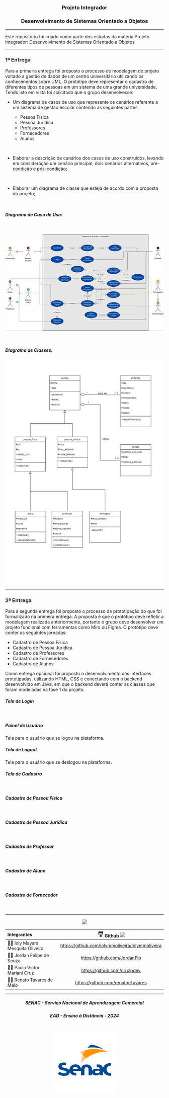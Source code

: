 ### <center>Projeto Integrador</center>
### <center>Desenvolvimento de Sistemas Orientado a Objetos</center>

---

Este repositório foi criado como parte dos estudos da matéria Projeto Integrador: Desenvolvimento de Sistemas Orientado a Objetos

---

### 1ª Entrega

Para a primeira entrega foi proposto o processo de modelagem de projeto voltado a gestão de dados de um centro universitário utilizando os conhecimentos sobre UML. O protótipo deve representar o cadastro de diferentes tipos de pessoas em um sistema de uma grande universidade. Tendo isto em vista foi solicitado que o grupo desenvolvesse:

- Um diagrama de casos de uso que represente os cenários referente a um sistema de gestão escolar contendo as seguintes partes:

  - Pessoa Física
  - Pessoa Jurídica
  - Professores
  - Fornecedores 
  - Alunos
<br>

- Elaborar a descrição de cenários dos casos de uso construídos, levando em consideração um cenário principal, dois cenários alternativos, pré-condição e pós-condição;
<br>

- Elaborar um diagrama de classe que esteja de acordo com a proposta do projeto;
<br>

##### Diagrama de Caso de Uso:
<br>

![Diagrama de caso de uso](assets/images/caso_de_uso.jpg)

<br>


##### Diagrama de Classes:

![Diagrama de Classes](assets/images/Diagrama_de_classe.jpg)

---

### 2ª Entrega

Para a segunda entrega foi proposto o processo de prototipação do que foi formalizado na primeira entrega. A proposta é que o protótipo deve refletir a modelagem realizada anteriormente, portanto o grupo deve desenvolver um projeto funcional com ferramentas como Miro ou Figma. O protótipo deve conter as seguintes jornadas:

  - Cadastro de Pessoa Física
  - Cadastro de Pessoa Jurídica
  - Cadastro de Professores
  - Cadastro de Fornecedores 
  - Cadastro de Alunos

Como entrega opcional foi proposto o desenvolvimento das interfaces prototipadas, utilizando HTML, CSS e conectando com o backend desenvolvido em Java, em que o backend  deverá conter as classes que foram modeladas na fase 1 do projeto.
<br>

##### Tela de Login
<br>

##### Painel de Usuário 
Tela para o usuário que se logou na plataforma.
<br>

##### Tela de Logout
Tela para o usuário que se deslogou na plataforma.
<br>

##### Tela de Cadastro
<br>

##### Cadastro de Pessoa Física
<br>

##### Cadastro de Pessoa Jurídica
<br>

##### Cadastro de Professor
<br>

##### Cadastro de Aluno
<br>

##### Cadastro de Fornecedor
<br>

---

<!-- SVG por DenverCoder1 - https://github.com/DenverCoder1/readme-typing-svg -->
<p align="center">
  <a href="https://github.com/DenverCoder1/readme-typing-svg">
  <img src="https://readme-typing-svg.herokuapp.com?lines=Análise+e+Desenvolvimento+de+Sistemas&center=false&width=640&height=45"></a>
</p>

Integrantes | <img src="./assets/images/github.gif" width="25">Github <img src="https://user-images.githubusercontent.com/74038190/212257468-1e9a91f1-b626-4baa-b15d-5c385dfa7ed2.gif" width="25">
:---------- | :-----: 
:woman_technologist: Ioly Mayara Mesquita Oliveira | <a>https://github.com/iolymmoliveira/iolymmoliveira</a> 
:man_technologist: Jordan Felipe de Souza | <a>https://github.com/JordanFlp</a> 
:man_technologist: Paulo Victor Mariani Cruz | <a>https://github.com/cruzpdev</a> 
:man_technologist: Renato Tavares de Melo | <a>https://github.com/renatoeTavares</a> 

---

##### <center>SENAC - Serviço Nacional de Aprendizagem Comercial</center>

##### <center>EAD - Ensino à Distância - 2024</center>

<br>

<div align="center">
  <img src="./assets/images/logo_senac.png" width="200">
</div>